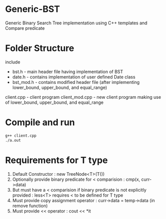 # Generic-BST
Generic Binary Search Tree implementation using C++ templates and Compare predicate

# Folder Structure
include
- bst.h - main header file having implementation of BST
- date.h - contains implementation of user defined Date class
- bst_mod.h - contains modified header file (after implementing lower_bound, upper_bound, and equal_range)

client.cpp - client program
client_mod.cpp - new client program making use of lower_bound, upper_bound, and equal_range

# Compile and run
```bash
g++ client.cpp
./a.out
```

# Requirements for T type
1. Default Constructor : new TreeNode\<T>(T())
2. Optionally provide binary predicate for < comparision : cmp(x, curr->data)
3. But must have a < comparision if binary predicate is not explicitly provided : less\<T> requires < to be defined for T type
4. Must provide copy assignment operator : curr->data = temp->data (in remove function)
5. Must provide << operator : cout << *it
